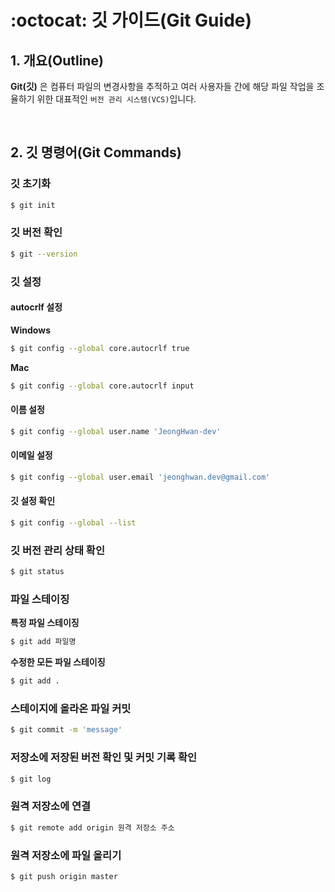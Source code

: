 # :octocat: 깃 가이드(Git Guide)

## 1. 개요(Outline)

**Git(깃)** 은 컴퓨터 파일의 변경사항을 추적하고 여러 사용자들 간에 해당 파일 작업을 조율하기 위한 대표적인 `버전 관리 시스템(VCS)`입니다.

<br />

## 2. 깃 명령어(Git Commands)

### 깃 초기화

```bash
$ git init
```

### 깃 버전 확인

```bash
$ git --version
```

### 깃 설정

#### autocrlf 설정

**Windows**

```bash
$ git config --global core.autocrlf true
```

**Mac**

```bash
$ git config --global core.autocrlf input
```

#### 이름 설정

```bash
$ git config --global user.name 'JeongHwan-dev'
```

#### 이메일 설정

```bash
$ git config --global user.email 'jeonghwan.dev@gmail.com'
```

#### 깃 설정 확인

```bash
$ git config --global --list
```

### 깃 버전 관리 상태 확인

```bash
$ git status
```

### 파일 스테이징

**특정 파일 스테이징**

```bash
$ git add 파일명
```

**수정한 모든 파일 스테이징**

```bash
$ git add .
```

### 스테이지에 올라온 파일 커밋

```bash
$ git commit -m 'message'
```

### 저장소에 저장된 버전 확인 및 커밋 기록 확인

```bash
$ git log
```

### 원격 저장소에 연결

```bash
$ git remote add origin 원격 저장소 주소
```

### 원격 저장소에 파일 올리기

```bash
$ git push origin master
```
